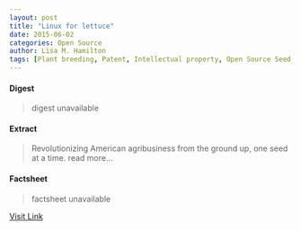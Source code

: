 ```yaml
---
layout: post
title: "Linux for lettuce"
date: 2015-06-02
categories: Open Source
author: Lisa M. Hamilton
tags: [Plant breeding, Patent, Intellectual property, Open Source Seed Initiative, Featured]
---
```



#### Digest
>digest unavailable

#### Extract
>Revolutionizing American agribusiness from the ground up, one seed at a time. read more...

#### Factsheet
>factsheet unavailable

[Visit Link](http://opensource.com/life/14/11/linux-lettuce-open-food-seeds)



